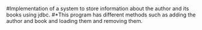 #Implementation of a system to store information about the author and its books using jdbc.
#*This program has different methods such as adding the author and book and loading them and removing them.
